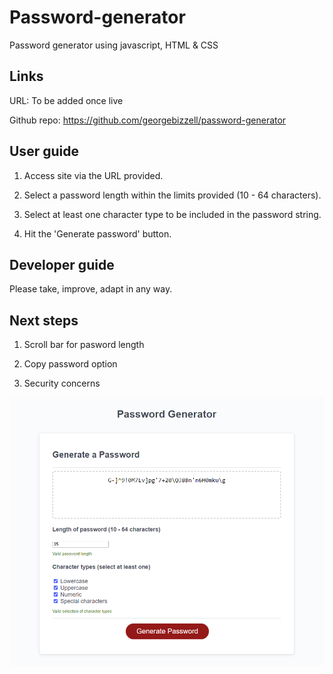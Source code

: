 # Password-generator

Password generator using javascript, HTML & CSS

## Links

URL: To be added once live

Github repo: https://github.com/georgebizzell/password-generator

## User guide

1. Access site via the URL provided.

2. Select a password length within the limits provided (10 - 64 characters).

3. Select at least one character type to be included in the password string.

4. Hit the 'Generate password' button.

## Developer guide

Please take, improve, adapt in any way.

## Next steps

1. Scroll bar for pasword length

2. Copy password option

3. Security concerns

![Screenshot](2022-11-22_17h11_32.png)